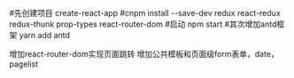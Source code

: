 #先创建项目
create-react-app 
#cnpm install --save-dev redux react-redux redux-thunk prop-types react-router-dom
#启动 npm start
#其次增加antd框架
yarn add antd 

增加react-router-dom实现页面跳转
增加公共模板和页面级form表单，date，pagelist
